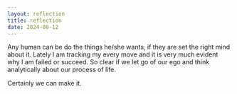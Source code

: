 ```yaml
---
layout: reflection
title: reflection
date: 2024-09-12
---
```


Any human can be do the things he/she wants, if they are set the right mind about it. 
Lately I am tracking my every move and it is very much evident why I am failed or succeed. 
So clear if we let go of our ego and think analytically about our process of life. 

Certainly we can make it. 
